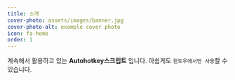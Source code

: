 ```yaml
---
title: 소개
cover-photo: assets/images/banner.jpg
cover-photo-alt: example cover photo
icon: fa-home
order: 1
---
```


계속해서 활용하고 있는 **Autohotkey스크립트** 입니다. 아쉽게도 `윈도우에서만 사용`할 수 있습니다.
